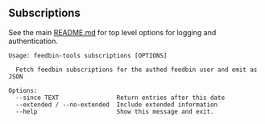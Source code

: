 ## Subscriptions

See the main [README.md](../README.md) for top level options for
logging and authentication.

<!-- [[[cog
import cog
from feedbin_tools import cli
from click.testing import CliRunner
runner = CliRunner()
result = runner.invoke(cli.cli, ["subscriptions", "--help"])
help = result.output.replace("Usage: cli", "Usage: feedbin-tools")
cog.out(
    "```\n{}\n```".format(help)
)
]]] -->
```
Usage: feedbin-tools subscriptions [OPTIONS]

  Fetch feedbin subscriptions for the authed feedbin user and emit as JSON

Options:
  --since TEXT                Return entries after this date
  --extended / --no-extended  Include extended information
  --help                      Show this message and exit.

```
<!-- [[[end]]] -->
